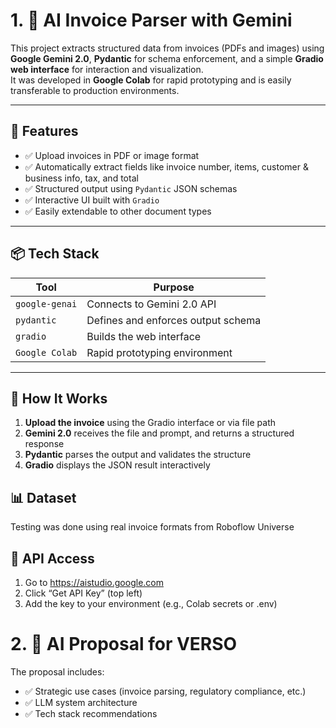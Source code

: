 # 1. 🧾 AI Invoice Parser with Gemini

This project extracts structured data from invoices (PDFs and images) using **Google Gemini 2.0**, **Pydantic** for schema enforcement, and a simple **Gradio web interface** for interaction and visualization.  
It was developed in **Google Colab** for rapid prototyping and is easily transferable to production environments.

---

## 🚀 Features

- ✅ Upload invoices in PDF or image format
- ✅ Automatically extract fields like invoice number, items, customer & business info, tax, and total
- ✅ Structured output using `Pydantic` JSON schemas
- ✅ Interactive UI built with `Gradio`
- ✅ Easily extendable to other document types

---

## 📦 Tech Stack

| Tool       | Purpose                         |
|------------|----------------------------------|
| `google-genai` | Connects to Gemini 2.0 API     |
| `pydantic`     | Defines and enforces output schema |
| `gradio`       | Builds the web interface       |
| `Google Colab` | Rapid prototyping environment  |

---

## 🧠 How It Works

1. **Upload the invoice** using the Gradio interface or via file path
2. **Gemini 2.0** receives the file and prompt, and returns a structured response
3. **Pydantic** parses the output and validates the structure
4. **Gradio** displays the JSON result interactively

## 📊 Dataset

Testing was done using real invoice formats from Roboflow Universe

## 🔐 API Access
1. Go to https://aistudio.google.com
2. Click “Get API Key” (top left)
3. Add the key to your environment (e.g., Colab secrets or .env)

# 2. 📄 AI Proposal for VERSO

The proposal includes:
- ✅ Strategic use cases (invoice parsing, regulatory compliance, etc.)
- ✅ LLM system architecture
- ✅ Tech stack recommendations


